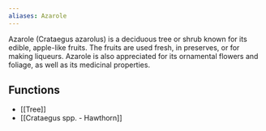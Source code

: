 ```yaml
---
aliases: Azarole
---
```

Azarole (Crataegus azarolus) is a deciduous tree or shrub known for its edible, apple-like fruits. The fruits are used fresh, in preserves, or for making liqueurs. Azarole is also appreciated for its ornamental flowers and foliage, as well as its medicinal properties.

## Functions
- [[Tree]]
- [[Crataegus spp. - Hawthorn]]

